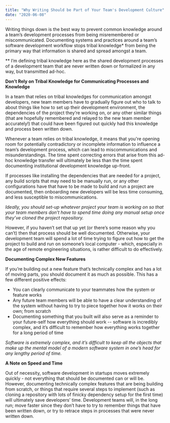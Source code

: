 ```yaml
---
title: "Why Writing Should be Part of Your Team's Development Culture"
date: "2020-06-08"
---
```


Writing things down is the best way to prevent common knowledge around a team’s development processes from being misremembered or miscommunicated. Documenting systems and practices around a team’s software development workflow stops tribal knowledge* from being the primary way that information is shared and spread amongst a team.   

** I’m defining tribal knowledge here as the shared development processes of a development team that are never written down or formalized in any way, but transmitted ad-hoc.&nbsp;



**Don’t Rely on Tribal Knowledge for Communicating Processes and Knowledge**  

In a team that relies on tribal knowledges for communication amongst developers, new team members have to gradually figure out who to talk to about things like how to set up their development environment, the dependencies of the project they’re working on, or any other similar things (that are hopefully remembered and relayed to the new team member accurately!) that could have been figured out quickly had this knowledge and process been written down. 

Whenever a team relies on tribal knowledge, it means that you're opening room for potentially contradictory or incomplete information to influence a team’s development process, which can lead to miscommunications and misunderstandings. The time spent correcting errors that arise from this ad-hoc knowledge transfer will ultimately be less than the time spent documenting institutional development knowledge up-front. 	

If processes like installing the dependencies that are needed for a project, any build scripts that may need to be manually run, or any other configurations have that have to be made to build and run a project are documented, then onboarding new developers will be less time consuming, and less susceptible to miscommunications. 

*Ideally, you should set-up whatever project your team is working on so that your team members don’t have to spend time doing any manual setup once they’ve cloned the project repository.* 

However, if you haven’t set that up yet (or there’s some reason why you can’t) then that process should be well documented. Otherwise, your development team will spend a lot of time trying to figure out how to get the project to build and run on someone’s local computer - which, especially in the age of remote engineering situations, is rather difficult to do effectively.   



**Documenting Complex New Features**

If you’re building out a new feature that’s technically complex and has a lot of moving parts, you should document it as much as possible. This has a few different positive effects:

* You can clearly communicate to your teammates how the system or feature works
* Any future team members will be able to have a clear understanding of the system without having to try to piece together how it works on their own; from scratch
* Documenting something that you built will also serve as a reminder to your future-self how everything should work -- software is incredibly complex, and it’s difficult to remember how everything works together for a long period of time

*Software is extremely complex, and it’s difficult to keep all the objects that make up the mental model of a modern software system in one’s head for any lengthy period of time.* 



**A Note on Speed and Time**

Out of necessity, software development in startups moves extremely quickly - not everything that should be documented can or will be. However, documenting technically complex features that are being building from scratch, or things that require several steps to implement (such as cloning a repository with lots of finicky dependency setup for the first time) will ultimately save developers’ time. Development teams will, in the long run; move faster since they don’t have to try to remember things that have been written down, or try to retrace steps in processes that were never written down.



&nbsp;

